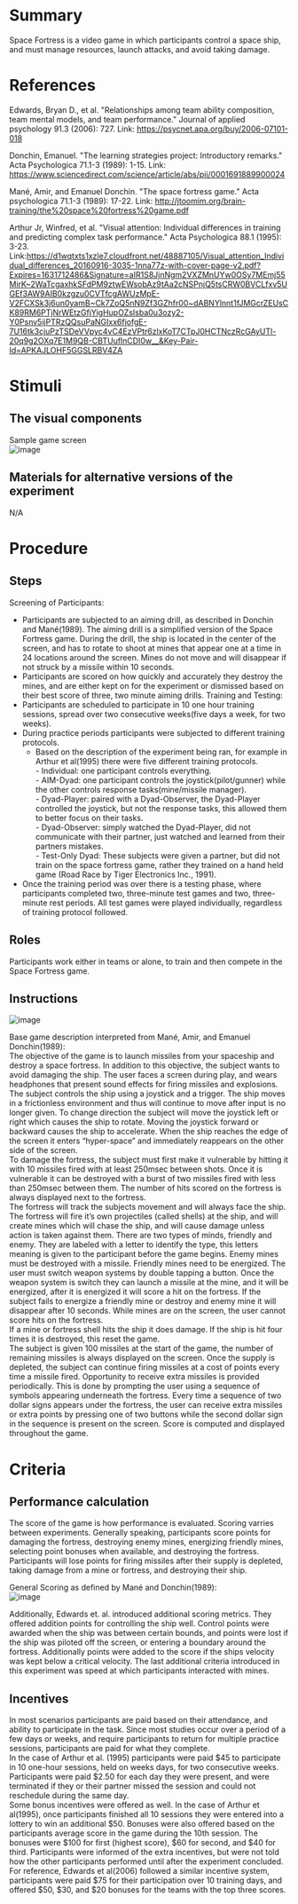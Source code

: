 # Summary
Space Fortress is a video game in which participants control a space ship, and must manage resources, launch attacks, and avoid taking damage. 

# References
Edwards, Bryan D., et al. "Relationships among team ability composition, team mental models, and team performance." Journal of applied psychology 91.3 (2006): 727.
Link: https://psycnet.apa.org/buy/2006-07101-018

Donchin, Emanuel. "The learning strategies project: Introductory remarks." Acta Psychologica 71.1-3 (1989): 1-15.
Link: https://www.sciencedirect.com/science/article/abs/pii/0001691889900024

Mané, Amir, and Emanuel Donchin. "The space fortress game." Acta psychologica 71.1-3 (1989): 17-22.
Link: http://jtoomim.org/brain-training/the%20space%20fortress%20game.pdf

Arthur Jr, Winfred, et al. "Visual attention: Individual differences in training and predicting complex task performance." Acta Psychologica 88.1 (1995): 3-23.
Link:https://d1wqtxts1xzle7.cloudfront.net/48887105/Visual_attention_Individual_differences_20160916-3035-1nna77z-with-cover-page-v2.pdf?Expires=1631712486&Signature=aIR1S8JjnNgm2VXZMnUYw0OSy7MEmj55MirK~2WaTcgaxhkSFdPM9ztwEWsobAz9tAa2cNSPnjQ5tsCRW0BVCLfxv5UGEf3AW9AIB0kzgzu0CVTfcgAWUzMpE-V2FCXSk3j6un0yamB~Ck7ZoQ5nN9Zf3GZhfr00~dABNYlnnt1fJMGcrZEUsCK89RM6PTjNrWEtzGfjYigHupOZsIsba0u3ozy2-Y0Psnv5ijPTRzQQsuPaNGIxx6fjofgE-7U16tk3cjuPzTSDeVVpyc4vC4EzVPtr6zlxKoT7CTpJ0HCTNczRcGAyUTl-20q9g2OXq7E1M9QB-CBTUuflnCDI0w__&Key-Pair-Id=APKAJLOHF5GGSLRBV4ZA


# Stimuli
## The visual components
Sample game screen  
![image](https://github.com/Watts-Lab/task-mapping/blob/Space-Fortress/images/Space_Fortress_Diagram.png)
## Materials for alternative versions of the experiment 
N/A

# Procedure
## Steps
Screening of Participants:
- Participants are subjected to an aiming drill, as described in Donchin and Mané(1989).  The aiming drill is a simplified version of the Space Fortress game.  During the drill, the ship is located in the center of the screen, and has to rotate to shoot at mines that appear one at a time in 24 locations around the screen.  Mines do not move and will disappear if not struck by a missile within 10 seconds.
- Participants are scored on how quickly and accurately they destroy the mines, and are either kept on for the experiment or dismissed based on their best score of three, two minute aiming drills.
Training and Testing:
- Participants are scheduled to participate in 10 one hour training sessions, spread over two consecutive weeks(five days a week, for two weeks).
- During practice periods participants were subjected to different training protocols.
  - Based on the description of the experiment being ran, for example in Arthur et al(1995) there were five different training protocols.  
        - Individual: one participant controls everything.  
        - AIM-Dyad: one participant controls the joystick(pilot/gunner) while the other controls response tasks(mine/missile manager).  
        - Dyad-Player: paired with a Dyad-Observer, the Dyad-Player controlled the joystick, but not the response tasks, this allowed them to better focus on their tasks.  
        - Dyad-Observer: simply watched the Dyad-Player, did not communicate with their partner, just watched and learned from their partners mistakes.  
        - Test-Only Dyad: These subjects were given a partner, but did not train on the space fortress game, rather they trained on a hand held game (Road Race by Tiger Electronics Inc., 1991).  
- Once the training period was over there is a testing phase, where participants completed two, three-minute test games and two, three-minute rest periods.  All test games were played individually, regardless of training protocol followed.

## Roles 
Participants work either in teams or alone, to train and then compete in the Space Fortress game.

## Instructions
![image](https://github.com/Watts-Lab/task-mapping/blob/Space-Fortress/images/Space_Fortress_Tasks_Description_Edwards.png)

Base game description interpreted from Mané, Amir, and Emanuel Donchin(1989):  
The objective of the game is to launch missiles from your spaceship and destroy a space fortress.  In addition to this objective, the subject wants to avoid damaging the ship. The user faces a screen during play, and wears headphones that present sound effects for firing missiles and explosions.   
The subject controls the ship using a joystick and a trigger.  The ship moves in a frictionless environment and thus will continue to move after input is no longer given.  To change direction the subject will move the joystick left or right which causes the ship to rotate.  Moving the joystick forward or backward causes the ship to accelerate. When the ship reaches the edge of the screen it enters “hyper-space” and immediately reappears on the other side of the screen.  
To damage the fortress, the subject must first make it vulnerable by hitting it with 10 missiles fired with at least 250msec between shots.  Once it is vulnerable it can be destroyed with a burst of two missiles fired with less than 250msec between them.  The number of hits scored on the fortress is always displayed next to the fortress.  
The fortress will track the subjects movement and will always face the ship.  The fortress will fire it’s own projectiles (called shells) at the ship, and will create mines which will chase the ship, and will cause damage unless action is taken against them.  There are two types of minds, friendly and enemy.  They are labeled with a letter to identify the type, this letters meaning is given to the participant before the game begins.  Enemy mines must be destroyed with a missile.  Friendly mines need to be energized.  The user must switch weapon systems by double tapping a button.  Once the weapon system is switch they can launch a missile at the mine, and it will be energized, after it is energized it will score a hit on the fortress.  If the subject fails to energize a friendly mine or destroy and enemy mine it will disappear after 10 seconds.  While mines are on the screen, the user cannot score hits on the fortress.  
If a mine or fortress shell hits the ship it does damage.  If the ship is hit four times it is destroyed, this reset the game.  
The subject is given 100 missiles at the start of the game, the number of remaining missiles is always displayed on the screen.  Once the supply is depleted, the subject can continue firing missiles at a cost of points every time a missile fired.  Opportunity to receive extra missiles is provided periodically.  This is done by prompting the user using a sequence of symbols appearing underneath the fortress.  Every time a sequence of two dollar signs appears under the fortress, the user can receive extra missiles or extra points by pressing one of two buttons while the second dollar sign in the sequence is present on the screen.
Score is computed and displayed throughout the game.

# Criteria
## Performance calculation
The score of the game is how performance is evaluated.  Scoring varries between experiments.  Generally speaking, participants score points for damaging the fortress, destroying enemy mines, energizing friendly mines, selecting point bonuses when available, and destroying the fortress.  Participants will lose points for firing missiles after their supply is depleted, taking damage from a mine or fortress, and destroying their ship.

General Scoring as defined by Mané and Donchin(1989):  
![image](https://github.com/Watts-Lab/task-mapping/blob/Space-Fortress/images/Space_Fortress_Scoring(Mane).png)

Additionally, Edwards et. al. introduced additional scoring metrics.  They offered addition points for controlling the ship well.  Control points were awarded when the ship was between certain bounds, and points were lost if the ship was piloted off the screen, or entering a boundary around the fortress.  Additionally points were added to the score if the ships velocity was kept below a critical velocity.  The last additional criteria introduced in this experiment was speed at which participants interacted with mines.

## Incentives
In most scenarios participants are paid based on their attendance, and ability to participate in the task.  Since most studies occur over a period of a few days or weeks, and require participants to return for multiple practice sessions, participants are paid for what they complete.  
In the case of Arthur et al. (1995) participants were paid $45 to participate in 10 one-hour sessions, held on weeks days, for two consecutive weeks.  Participants were paid $2.50 for each day they were present, and were terminated if they or their partner missed the session and could not reschedule during the same day.  
Some bonus incentives were offered as well.  In the case of Arthur et al(1995), once participants finished all 10 sessions they were entered into a lottery to win an additional $50.  Bonuses were also offered based on the participants average score in the game during the 10th session.  The bonuses were $100 for first (highest score), $60 for second, and $40 for third.  Participants were informed of the extra incentives, but were not told how the other participants performed until after the experiment concluded.
For reference, Edwards et al(2006) followed a similar incentive system, participants were paid $75 for their participation over 10 training days, and offered $50, $30, and $20 bonuses for the teams with the top three scores.

